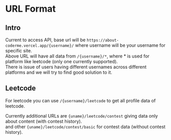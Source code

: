# URL Format

## Intro

Current to access API, base url will be `https://about-coderme.vercel.app/{username}/` where username will be your username for specific site.  
Above URL will have all data from `/{username}/*`, where * is used for platform like leetcode (only one currently supported).  
There is issue of users having different usernames across different platforms and we will try to find good solution to it.  

## Leetcode

For leetcode you can use `/{username}/leetcode` to get all profile data of leetcode.

Currently additional URLs are `{uname}/leetcode/contest` giving data only about content (with contest history).  
and other `{uname}/leetcode/contest/basic` for contest data (without contest history).  
